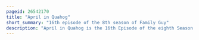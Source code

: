 ```yaml
---
pageid: 26542170
title: "April in Quahog"
short_summary: "16th episode of the 8th season of Family Guy"
description: "April in Quahog is the 16th Episode of the eighth Season of the Animation Series Family Guy. It originally aired on Fox in the united States on April 11 2010. The Episode features the Griffins trying to live their last Day on Earth after an Announcement on local News that a black Hole is sucking into the entire Solar System. As the countdown Approaches zero Peter suddenly reveals his secret Dislike of being in his Children's Presence seconds before the World is expected to end. Afterwards it is revealed that it is just an April Fools Joke and Peter is left to try to win back the Respect of his Children."
---
```

